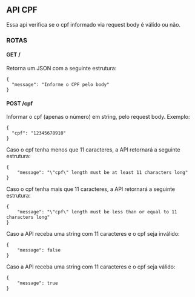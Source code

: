 ## API CPF

Essa api verifica se o cpf informado via request body é válido ou não.

### ROTAS

#### GET /

Retorna um JSON com a seguinte estrutura:

```
{
  "message": "Informe o CPF pelo body"
}
```

#### POST /cpf

Informar o cpf (apenas o número) em string, pelo request body. Exemplo:
```
{
  "cpf": "12345678910"
}
```

Caso o cpf tenha menos que 11 caracteres, a API retornará a seguinte estrutura:

```
{
	"message": "\"cpf\" length must be at least 11 characters long"
}
```

Caso o cpf tenha mais que 11 caracteres, a API retornará a seguinte estrutura:

```
{
	"message": "\"cpf\" length must be less than or equal to 11 characters long"
}
```

Caso a API receba uma string com 11 caracteres e o cpf seja inválido:

```
{
	"message": false
}
```

Caso a API receba uma string com 11 caracteres e o cpf seja válido:

```
{
	"message": true
}
```
